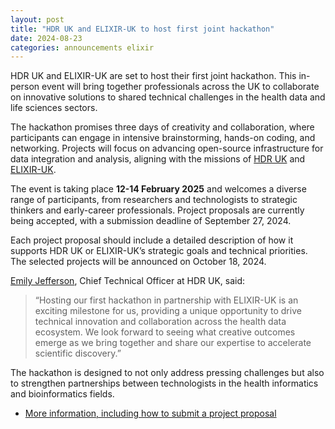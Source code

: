 ```yaml
---
layout: post
title: "HDR UK and ELIXIR-UK to host first joint hackathon"
date: 2024-08-23
categories: announcements elixir
---
```


HDR UK and ELIXIR-UK are set to host their first joint hackathon. This in-person event will bring together professionals across the UK to collaborate on innovative solutions to shared technical challenges in the health data and life sciences sectors.

The hackathon promises three days of creativity and collaboration, where participants can engage in intensive brainstorming, hands-on coding, and networking. Projects will focus on advancing open-source infrastructure for data integration and analysis, aligning with the missions of [HDR UK](https://www.hdruk.ac.uk/about-us/our-strategy/) and [ELIXIR-UK](https://elixiruknode.org/what-we-do/).

The event is taking place **12-14 February 2025** and welcomes a diverse range of participants, from researchers and technologists to strategic thinkers and early-career professionals. Project proposals are currently being accepted, with a submission deadline of September 27, 2024.

Each project proposal should include a detailed description of how it supports HDR UK or ELIXIR-UK’s strategic goals and technical priorities. The selected projects will be announced on October 18, 2024.

[Emily Jefferson](https://www.hdruk.ac.uk/people/emily-jefferson/), Chief Technical Officer at HDR UK, said:

> “Hosting our first hackathon in partnership with ELIXIR-UK is an exciting milestone for us, providing a unique opportunity to drive technical innovation and collaboration across the health data ecosystem. We look forward to seeing what creative outcomes emerge as we bring together and share our expertise to accelerate scientific discovery.”

The hackathon is designed to not only address pressing challenges but also to strengthen partnerships between technologists in the health informatics and bioinformatics fields.

* [More information, including how to submit a project proposal](https://www.hdruk.ac.uk/research/research-data-infrastructure/hdr-uk-and-elixir-uk-hackathon/)

